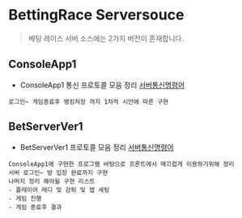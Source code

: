 # BettingRace Serversouce
> 베팅 레이스 서버 소스에는 2가지 버전이 존재합니다.



## ConsoleApp1
- ConsoleApp1 통신 프로토콜 모음 정리  [서버통신명령어](https://github.com/tekies09/BettingRace/blob/main/outputs/%ED%99%94%EB%A9%B4%EC%84%A4%EA%B3%84%EC%84%9C.pdf)  
```
로그인~ 게임종료후 랭킹저장 까지 1차적 시안에 따른 구현

```
  
## BetServerVer1
- BetServerVer1 프로토콜 모음 정리  [서버통신명령어](https://github.com/tekies09/BettingRace/blob/main/outputs/%ED%99%94%EB%A9%B4%EC%84%A4%EA%B3%84%EC%84%9C.pdf)  
```
ConsoleApp1에 구현한 프로그램 바탕으로 프론트에서 매끄럽게 이용하기위해 정리
서버 로그인~ 방 입장 완료까지 구현
나머지 정리 해야될 구현 리스트
- 플레이어 레디 및 강퇴 및 맵 세팅
- 게임 진행
- 게임 종료후 결과 
```
